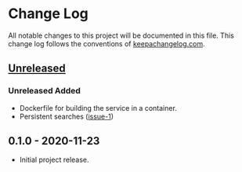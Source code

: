 # Change Log

All notable changes to this project will be documented in this file. This change log follows the conventions of [keepachangelog.com](http://keepachangelog.com/).

## [Unreleased]

### Unreleased Added

- Dockerfile for building the service in a container.
- Persistent searches ([issue-1](https://github.com/wdhowe/lemme-know-bot/issues/1))

## 0.1.0 - 2020-11-23

- Initial project release.

[Unreleased]: https://github.com/wdhowe/lemme-know-bot/compare/0.1.0...HEAD

[comment]: # (Types of changes)
[comment]: # ('Added' for new features.)
[comment]: # ('Changed' for changes in existing functionality.)
[comment]: # ('Deprecated' for soon-to-be removed features.)
[comment]: # ('Removed' for now removed features.)
[comment]: # ('Fixed' for any bug fixes.)
[comment]: # ('Security' in case of vulnerabilities.)
